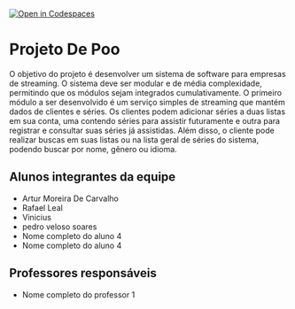 [![Open in Codespaces](https://classroom.github.com/assets/launch-codespace-f4981d0f882b2a3f0472912d15f9806d57e124e0fc890972558857b51b24a6f9.svg)](https://classroom.github.com/open-in-codespaces?assignment_repo_id=10680222)
# Projeto De Poo
O objetivo do projeto é desenvolver um sistema de software para empresas de streaming. O sistema deve ser modular e de média complexidade, permitindo que os módulos sejam integrados cumulativamente. O primeiro módulo a ser desenvolvido é um serviço simples de streaming que mantém dados de clientes e séries. Os clientes podem adicionar séries a duas listas em sua conta, uma contendo séries para assistir futuramente e outra para registrar e consultar suas séries já assistidas. Além disso, o cliente pode realizar buscas em suas listas ou na lista geral de séries do sistema, podendo buscar por nome, gênero ou idioma.

## Alunos integrantes da equipe

* Artur Moreira De Carvalho
* Rafael Leal
* Vinicius
* pedro veloso soares
* Nome completo do aluno 4
* Nome completo do aluno 4

## Professores responsáveis

* Nome completo do professor 1


